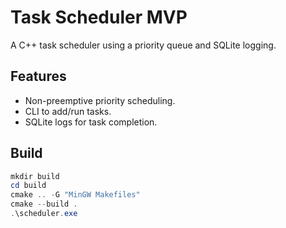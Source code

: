 # Task Scheduler MVP
A C++ task scheduler using a priority queue and SQLite logging.

## Features
- Non-preemptive priority scheduling.
- CLI to add/run tasks.
- SQLite logs for task completion.

## Build
```powershell
mkdir build
cd build
cmake .. -G "MinGW Makefiles"
cmake --build .
.\scheduler.exe
